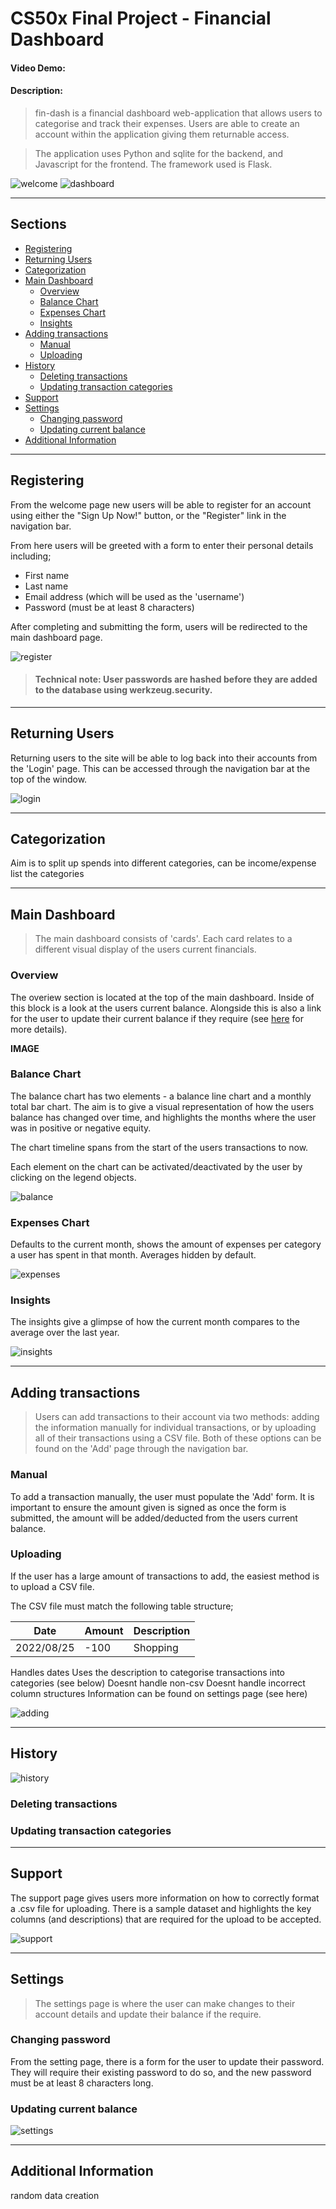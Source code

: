 # CS50x Final Project - Financial Dashboard
#### Video Demo:  <URL HERE>
#### Description:

> fin-dash is a financial dashboard web-application that allows users to categorise and track their expenses. Users are able to create an account within the application giving them returnable access.

>The application uses Python and sqlite for the backend, and Javascript for the frontend. The framework used is Flask.

![welcome](static/images/Screenshots/Welcome.png)
![dashboard](static/images/Screenshots/Dashboard.png)

---
## Sections
- [Registering](#registering)
- [Returning Users](#returning-users)
- [Categorization](#categorization)
- [Main Dashboard](#main-dashboard)
    - [Overview](#overview)
    - [Balance Chart](#balance-chart)
    - [Expenses Chart](#expenses-chart)
    - [Insights](#insights)
- [Adding transactions](#adding-transactions)
    - [Manual](#manual)
    - [Uploading](#uploading)
- [History](#history)
    - [Deleting transactions](#deleting-transactions)
    - [Updating transaction categories](#updating-transaction-categories)
- [Support](#support)
- [Settings](#settings)
    - [Changing password](#changing-password)
    - [Updating current balance](#updating-current-balance)
- [Additional Information](#additional-information)

---
## Registering

From the welcome page new users will be able to register for an account using either the "Sign Up Now!" button, or the "Register" link in the navigation bar.

From here users will be greeted with a form to enter their personal details including;

- First name
- Last name
- Email address (which will be used as the 'username')
- Password (must be at least 8 characters)

After completing and submitting the form, users will be redirected to the main dashboard page.

![register](static/images/Screenshots/Register.png)

>#### Technical note: User passwords are hashed before they are added to the database using werkzeug.security.

---
## Returning Users

Returning users to the site will be able to log back into their accounts from the 'Login' page. This can be accessed through the navigation bar at the top of the window.

![login](static/images/Screenshots/Login.png)

---
## Categorization

Aim is to split up spends into different categories, can be income/expense
list the categories

---
## Main Dashboard

>The main dashboard consists of 'cards'. Each card relates to a different visual display of the users current financials.

### Overview

The overiew section is located at the top of the main dashboard. Inside of this block is a look at the users current balance.
Alongside this is also a link for the user to update their current balance if they require (see [here](#updating-current-balance) for more details).

**IMAGE**

### Balance Chart

The balance chart has two elements - a balance line chart and a monthly total bar chart.  The aim is to give a visual representation of how the users balance has changed over time, and highlights the months where the user was in positive or negative equity.

The chart timeline spans from the start of the users transactions to now. 

Each element on the chart can be activated/deactivated by the user by clicking on the legend objects.

![balance](static/images/Screenshots/Balance.png)

### Expenses Chart

Defaults to the current month, shows the amount of expenses per category a user has spent in that month. Averages hidden by default.

![expenses](static/images/Screenshots/Expenses.png)

### Insights

The insights give a glimpse of how the current month compares to the average over the last year.

![insights](static/images/Screenshots/Insights.png)

---
## Adding transactions

>Users can add transactions to their account via two methods: adding the information manually for individual transactions, or by uploading all of their transactions using a CSV file. Both of these options can be found on the 'Add' page through the navigation bar.

### Manual

To add a transaction manually, the user must populate the 'Add' form. It is important to ensure the amount given is signed as once the form is submitted, the amount will be added/deducted from the users current balance.

### Uploading

If the user has a large amount of transactions to add, the easiest method is to upload a CSV file.

The CSV file must match the following table structure;


| Date       | Amount | Description  |
| ---------- | ------ | ------------ |
| 2022/08/25 | -100   | Shopping     |

Handles dates
Uses the description to categorise transactions into categories (see below)
Doesnt handle non-csv
Doesnt handle incorrect column structures
Information can be found on settings page (see here)

![adding](static/images/Screenshots/Adding.png)

---
## History

![history](static/images/Screenshots/History.png)

### Deleting transactions

### Updating transaction categories
---
## Support

The support page gives users more information on how to correctly format a .csv file for uploading. There is a sample dataset and highlights the key columns (and descriptions) that are required for the upload to be accepted.

![support](static/images/Screenshots/Support.png)

---
## Settings

>The settings page is where the user can make changes to their account details and update their balance if the require.

### Changing password

From the setting page, there is a form for the user to update their password. They will require their existing password to do so, and the new password must be at least 8 characters long.

### Updating current balance

![settings](static/images/Screenshots/Settings.png)

---
## Additional Information

random data creation